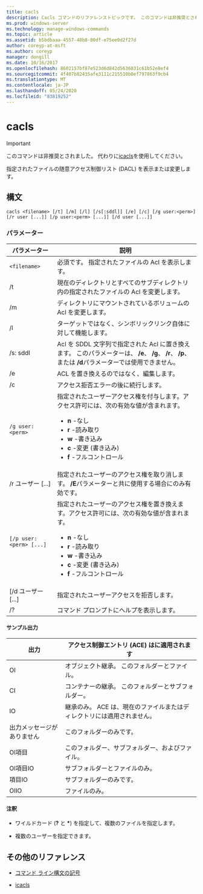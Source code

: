 ```yaml
---
title: cacls
description: Cacls コマンドのリファレンストピックです。 このコマンドは非推奨とされており、Windows の将来のリリースでサポートされるとは限りません。
ms.prod: windows-server
ms.technology: manage-windows-commands
ms.topic: article
ms.assetid: b5bdbaaa-4557-48b8-80df-e75ee0d2f27d
author: coreyp-at-msft
ms.author: coreyp
manager: dongill
ms.date: 10/16/2017
ms.openlocfilehash: 8602157bf87e523d6d842d5636031c61b52e8ef4
ms.sourcegitcommit: 4f407b82435afe3111c215510b0ef797863f9cb4
ms.translationtype: MT
ms.contentlocale: ja-JP
ms.lasthandoff: 05/24/2020
ms.locfileid: "83819252"
---
```

# <a name="cacls"></a>cacls

>[!IMPORTANT]
> このコマンドは非推奨とされました。 代わりに[icacls](icacls.md)を使用してください。

指定されたファイルの随意アクセス制御リスト (DACL) を表示または変更します。

## <a name="syntax"></a>構文

```
cacls <filename> [/t] [/m] [/l] [/s[:sddl]] [/e] [/c] [/g user:<perm>] [/r user [...]] [/p user:<perm> [...]] [/d user [...]]
```

### <a name="parameters"></a>パラメーター

| パラメーター | 説明 |
| --------- | ----------- |
| `<filename>` | 必須です。 指定されたファイルの Acl を表示します。 |
| /t | 現在のディレクトリとすべてのサブディレクトリ内の指定されたファイルの Acl を変更します。 |
| /m | ディレクトリにマウントされているボリュームの Acl を変更します。 |
| /l | ターゲットではなく、シンボリックリンク自体に対して機能します。 |
| /s: sddl | Acl を SDDL 文字列で指定された Acl に置き換えます。 このパラメーターは、 **/e**、 **/g**、 **/r**、 **/p**、または **/d**パラメーターでは使用できません。 |
| /e | ACL を置き換えるのではなく、編集します。 |
| /c | アクセス拒否エラーの後に続行します。 |
| `/g user:<perm>` | 指定されたユーザーアクセス権を付与します。アクセス許可には、次の有効な値が含まれます。<ul><li>**n** -なし</li><li>**r** -読み取り</li><li>**w** -書き込み</li><li>**c** -変更 (書き込み)</li><li>**f** -フルコントロール</li></ul> |
| /r ユーザー [...] | 指定されたユーザーのアクセス権を取り消します。 **/E**パラメーターと共に使用する場合にのみ有効です。 |
| `[/p user:<perm> [...]` | 指定されたユーザーのアクセス権を置き換えます。アクセス許可には、次の有効な値が含まれます。<ul><li>**n** -なし</li><li>**r** -読み取り</li><li>**w** -書き込み</li><li>**c** -変更 (書き込み)</li><li>**f** -フルコントロール</li></ul> |
| [/d ユーザー [...] | 指定されたユーザーアクセスを拒否します。 |
| /? | コマンド プロンプトにヘルプを表示します。 |

#### <a name="sample-output"></a>サンプル出力

| 出力 | アクセス制御エントリ (ACE) はに適用されます |
-------- | ------------------------------------- |
| OI | オブジェクト継承。 このフォルダーとファイル。 |
| CI | コンテナーの継承。 このフォルダーとサブフォルダー。 |
| IO | 継承のみ。 ACE は、現在のファイルまたはディレクトリには適用されません。 |
| 出力メッセージがありません | このフォルダーのみです。 |
| OI項目 | このフォルダー、サブフォルダー、およびファイル。 |
| OI項目IO | サブフォルダーとファイルのみ。 |
| 項目IO | サブフォルダーのみです。 |
| OIIO | ファイルのみ。 |

#### <a name="remarks"></a>注釈

- ワイルドカード (**?** と **&#42;**) を指定して、複数のファイルを指定します。

- 複数のユーザーを指定できます。

## <a name="additional-references"></a>その他のリファレンス

- [コマンド ライン構文の記号](command-line-syntax-key.md)

- [icacls](icacls.md)

